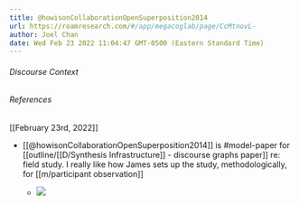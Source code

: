 ```yaml
---
title: @howisonCollaborationOpenSuperposition2014
url: https://roamresearch.com/#/app/megacoglab/page/CcMtnovL-
author: Joel Chan
date: Wed Feb 23 2022 11:04:47 GMT-0500 (Eastern Standard Time)
---
```




###### Discourse Context



###### References

[[February 23rd, 2022]]

- [[@howisonCollaborationOpenSuperposition2014]] is #model-paper for [[outline/[[D/Synthesis Infrastructure]] - discourse graphs paper]] re: field study. I really like how James sets up the study, methodologically, for [[m/participant observation]]

    - ![](https://firebasestorage.googleapis.com/v0/b/firescript-577a2.appspot.com/o/imgs%2Fapp%2Fmegacoglab%2F_bp5zVyupr.png?alt=media&token=3756ca66-1514-482c-b0ea-831a056e3ec1)
